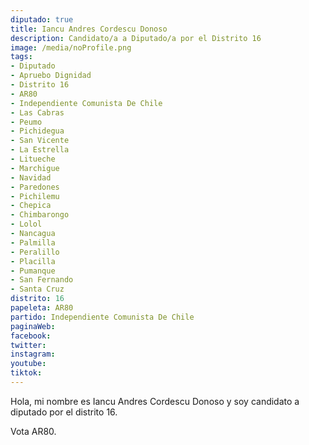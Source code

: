 ```yaml
---
diputado: true
title: Iancu Andres Cordescu Donoso
description: Candidato/a a Diputado/a por el Distrito 16
image: /media/noProfile.png
tags:
- Diputado
- Apruebo Dignidad
- Distrito 16
- AR80
- Independiente Comunista De Chile
- Las Cabras
- Peumo
- Pichidegua
- San Vicente
- La Estrella
- Litueche
- Marchigue
- Navidad
- Paredones
- Pichilemu
- Chepica
- Chimbarongo
- Lolol
- Nancagua
- Palmilla
- Peralillo
- Placilla
- Pumanque
- San Fernando
- Santa Cruz
distrito: 16
papeleta: AR80
partido: Independiente Comunista De Chile
paginaWeb:
facebook:
twitter:
instagram:
youtube:
tiktok:
---
```

Hola, mi nombre es Iancu Andres Cordescu Donoso y soy candidato a diputado por el distrito 16.

Vota AR80.